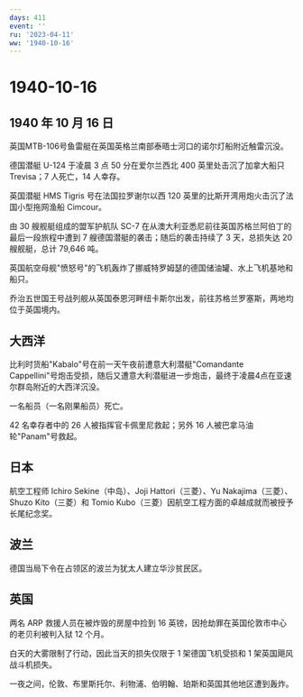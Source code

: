 ```yaml
---
days: 411
event: ''
ru: '2023-04-11'
ww: '1940-10-16'
---
```


# 1940-10-16

## 1940 年 10 月 16 日

英国MTB-106号鱼雷艇在英国英格兰南部泰晤士河口的诺尔灯船附近触雷沉没。

德国潜艇 U-124 于凌晨 3 点 50 分在爱尔兰西北 400 英里处击沉了加拿大船只
Trevisa；7 人死亡，14 人幸存。

英国潜艇 HMS Tigris 号在法国拉罗谢尔以西 120
英里的比斯开湾用炮火击沉了法国小型拖网渔船 Cimcour。

由 30 艘舰艇组成的盟军护航队 SC-7
在从澳大利亚悉尼前往英国苏格兰阿伯丁的最后一段旅程中遭到 7
艘德国潜艇的袭击；随后的袭击持续了 3 天，总损失达 20 艘舰艇，总计 79,646
吨。

英国航空母舰"愤怒号"的飞机轰炸了挪威特罗姆瑟的德国储油罐、水上飞机基地和船只。

乔治五世国王号战列舰从英国泰恩河畔纽卡斯尔出发，前往苏格兰罗塞斯，两地均位于英国境内。

## 大西洋

比利时货船"Kabalo"号在前一天午夜前遭意大利潜艇"Comandante
Cappellini"号炮击受损，随后又遭意大利潜艇进一步炮击，最终于凌晨4点在亚速尔群岛附近的大西洋沉没。

一名船员（一名刚果船员）死亡。

42 名幸存者中的 26 人被指挥官卡佩里尼救起；另外 16
人被巴拿马油轮"Panam"号救起。

## 日本

航空工程师 Ichiro Sekine（中岛）、Joji Hattori（三菱）、Yu
Nakajima（三菱）、Shuzo Kito（三菱）和 Tomio
Kubo（三菱）因航空工程方面的卓越成就而被授予长尾纪念奖。

## 波兰

德国当局下令在占领区的波兰为犹太人建立华沙贫民区。

## 英国

两名 ARP 救援人员在被炸毁的房屋中捡到 16
英镑，因抢劫罪在英国伦敦市中心的老贝利被判入狱 12 个月。

白天的大雾限制了行动，因此当天的损失仅限于 1 架德国飞机受损和 1
架英国飓风战斗机损失。

一夜之间，伦敦、布里斯托尔、利物浦、伯明翰、珀斯和英国其他地区遭到轰炸。